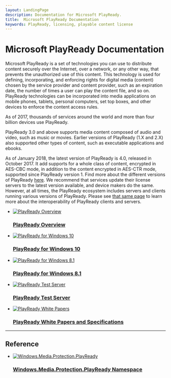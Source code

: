 ```yaml
---
layout: LandingPage
description: Documentation for Microsoft PlayReady.
title:  Microsoft PlayReady Documentation
keywords: PlayReady, licensing, playable content license
---
```


# Microsoft PlayReady Documentation

Microsoft PlayReady is a set of technologies you can use to distribute content securely over the Internet, over a network, or any other way, that prevents the unauthorized use of this content. This technology is used for defining, incorporating, and enforcing rights for digital media (content) chosen by the service provider and content provider, such as an expiration date, the number of times a user can play the content file, and so on. PlayReady technologies can be incorporated into media applications on mobile phones, tablets, personal computers, set top boxes, and other devices to enforce the content access rules.

As of 2017, thousands of services around the world and more than four billion devices use PlayReady.

PlayReady 3.0 and above supports media content composed of audio and video, such as music or movies. Earlier versions of PlayReady (1.X and 2.X) also supported other types of content, such as executable applications and ebooks. 

As of January 2018, the latest version of PlayReady is 4.0, released in October 2017. It add supports for a whole class of content, encrypted in AES-CBC mode, in addition to the content encrypted in AES-CTR mode, supported since PlayReady version 1. Find more about the different versions of PlayReady [here](playreadyproductversions.md). We recommend that services update their license servers to the latest version available, and device makers do the same. However, at all times, the PlayReady ecosystem includes servers and clients running various versions of PlayReady. Please see [that same page](playreadyproductversions.md) to learn more about the interoperability of PlayReady clients and servers.


<!-- You can find a list of docs icons for use here: https://review.docs.microsoft.com/en-us/prod-test/gallery/image-gallery?branch=master  -->
<ul class="panelContent cardsFTitle">
    <li>
        <a href="Overview/playreadyoverview.html">
        <div class="cardSize">
            <div class="cardPadding">
                <div class="card">
                    <div class="cardImageOuter">
                        <div class="cardImage">
                            <img src="/en-us/media/common/i_overview.svg" alt="PlayReady Overview" />
                        </div>
                    </div>
                    <div class="cardText">
                        <h3>PlayReady Overview</h3>
                    </div>
                </div>
            </div>
        </div>
        </a>
    </li>
    <li>
        <a href="https://docs.microsoft.com/en-us/windows/uwp/audio-video-camera/playready-client-sdk">
        <div class="cardSize">
            <div class="cardPadding">
                <div class="card">
                    <div class="cardImageOuter">
                        <div class="cardImage">
                            <img src="/media/common/i_get-started.svg" alt="PlayReady for Windows 10" />
                        </div>
                    </div>
                    <div class="cardText">
                        <h3>PlayReady for Windows 10</h3>
                    </div>
                </div>
            </div>
        </div>
        </a>
    </li>
    <li>
        <a href="https://msdn.microsoft.com/en-us/library/windows/apps/xaml/dn468834.aspx">
        <div class="cardSize">
            <div class="cardPadding">
                <div class="card">
                    <div class="cardImageOuter">
                        <div class="cardImage">
                            <img src="/media/common/i_get-started.svg" alt="PlayReady for Windows 8.1" />
                        </div>
                    </div>
                    <div class="cardText">
                        <h3>PlayReady for Windows 8.1</h3>
                    </div>
                </div>
            </div>
        </div>
        </a>
    </li>
    <li>
        <a href="http://test.playready.microsoft.com/">
        <div class="cardSize">
            <div class="cardPadding">
                <div class="card">
                    <div class="cardImageOuter">
                        <div class="cardImage">
                            <img src="/media/common/i_tools.svg" alt="PlayReady Test Server" />
                        </div>
                    </div>
                    <div class="cardText">
                        <h3>PlayReady Test Server</h3>
                    </div>
                </div>
            </div>
        </div>
        </a>
    </li>
    <li>
        <a href="https://www.microsoft.com/playready/documents/">
        <div class="cardSize">
            <div class="cardPadding">
                <div class="card">
                    <div class="cardImageOuter">
                        <div class="cardImage">
                            <img src="/media/common/i_tools.svg" alt="PlayReady White Papers" />
                        </div>
                    </div>
                    <div class="cardText">
                        <h3>PlayReady White Papers and Specifications</h3>
                    </div>
                </div>
            </div>
        </div>
        </a>
    </li>
  </ul>
  
---

<h2>Reference</h2>

<ul class="panelContent cardsFTitle">
    <li>
        <a href="https://docs.microsoft.com/en-us/uwp/api/Windows.Media.Protection.PlayReady">
        <div class="cardSize">
            <div class="cardPadding">
                <div class="card">
                    <div class="cardImageOuter">
                        <div class="cardImage">
                            <img src="/media/common/i_benefits.svg" alt="Windows.Media.Protection.PlayReady" />
                        </div>
                    </div>
                    <div class="cardText">
                        <h3>Windows.Media.Protection.PlayReady Namespace</h3>
                    </div>
                </div>
            </div>
        </div>
        </a>
    </li>

<!--
    <li>
        <a href="">
        <div class="cardSize">
            <div class="cardPadding">
                <div class="card">
                    <div class="cardImageOuter">
                        <div class="cardImage">
                            <img src="/media/common/i_tasks.svg" alt="Tasks Icon" />
                        </div>
                    </div>
                    <div class="cardText">
                        <h3>Placeholder</h3>
                    </div>
                </div>
            </div>
        </div>
        </a>
    </li>

    <li>
        <a href="">
        <div class="cardSize">
            <div class="cardPadding">
                <div class="card">
                    <div class="cardImageOuter">
                        <div class="cardImage">
                            <img src="/media/common/i_tasks.svg" alt="Tasks Icon" />
                        </div>
                    </div>
                    <div class="cardText">
                        <h3>Placeholder</h3>
                    </div>
                </div>
            </div>
        </div>
        </a>
    </li>   -->
</ul>
